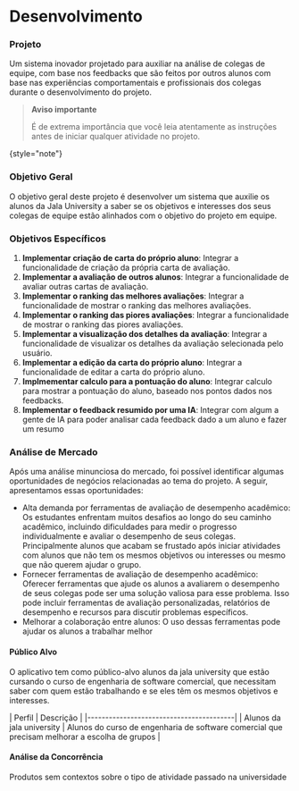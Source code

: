 # Desenvolvimento

### Projeto

Um sistema inovador projetado para auxiliar na análise de colegas de equipe, com base nos feedbacks que são feitos por
outros alunos com base
nas experiências comportamentais e profissionais dos colegas durante o desenvolvimento do projeto.

> **Aviso importante**
>
> É de extrema importância que você leia atentamente as instruções antes de iniciar qualquer atividade no projeto.
>
{style="note"}

### Objetivo Geral

O objetivo geral deste projeto é desenvolver um sistema que auxilie os alunos da Jala University a saber se os objetivos
e interesses dos seus colegas de equipe estão alinhados com o objetivo do projeto em equipe.

### Objetivos Específicos

1. **Implementar criação de carta do próprio aluno**: Integrar a funcionalidade de criação da própria carta de
   avaliação.
2. **Implementar a avaliação de outros alunos**: Integrar a funcionalidade de avaliar outras cartas de avaliação.
3. **Implementar o ranking das melhores avaliações**: Integrar a funcionalidade de mostrar o ranking das melhores
   avaliações.
4. **Implementar o ranking das piores avaliações**: Integrar a funcionalidade de mostrar o ranking das piores
   avaliações.
5. **Implementar a visualização dos detalhes da avaliação**: Integrar a funcionalidade de visualizar os detalhes da
   avaliação selecionada pelo usuário.
6. **Implementar a edição da carta do próprio aluno**: Integrar a funcionalidade de editar a carta do próprio aluno.
7. **Implmementar calculo para a pontuação do aluno**: Integrar calculo para mostrar a pontuação do aluno, baseado nos
   pontos dados nos feedbacks.
8. **Implementar o feedback resumido por uma IA**: Integrar com algum a gente de IA para poder analisar cada feedback
   dado a um aluno e fazer um resumo

### Análise de Mercado

Após uma análise minunciosa do mercado, foi possível identificar algumas oportunidades de negócios relacionadas ao tema
do projeto. A seguir, apresentamos essas oportunidades:

- Alta demanda por ferramentas de avaliação de desempenho acadêmico: Os estudantes enfrentam muitos desafios ao longo do
  seu caminho acadêmico, incluindo dificuldades para medir o progresso individualmente e avaliar o desempenho de seus
  colegas. Principalmente alunos que acabam se frustado após iniciar atividades com alunos que não tem os mesmos
  objetivos ou interesses
  ou mesmo que não querem ajudar o grupo.
- Fornecer ferramentas de avaliação de desempenho acadêmico: Oferecer ferramentas que ajude os alunos a avaliarem o
  desempenho de seus colegas pode ser uma solução valiosa para esse problema. Isso pode incluir ferramentas de avaliação
  personalizadas, relatórios de desempenho e recursos para discutir problemas específicos.
- Melhorar a colaboração entre alunos: O uso dessas ferramentas pode ajudar os alunos a trabalhar melhor
   
#### Público Alvo

O aplicativo tem como público-alvo alunos da jala university que estão cursando o curso de engenharia de software comercial,
que necessitam saber com quem estão trabalhando e se eles têm os mesmos objetivos e interesses.

| Perfil | Descrição |
|-----------------------------------------|
| Alunos da jala university | Alunos do curso de engenharia de software comercial que precisam melhorar a escolha de grupos |

#### Análise da Concorrência

Produtos sem contextos sobre o tipo de atividade passado na universidade
